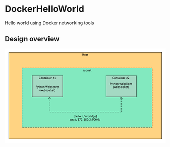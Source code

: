 # DockerHelloWorld

Hello world using Docker networking tools

## Design overview
![design overview](https://github.com/Sunhick/DockerHelloWorld/blob/design/images/docker.png)
